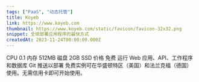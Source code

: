 ```yaml
---
tags: ["PaaS", "动态托管"]
title: Koyeb
link: https://www.koyeb.com
thumbnail: https://www.koyeb.com/static/favicon/favicon-32x32.png
snippet: 全球部署应用程序的最快方式
createdAt: 2023-11-24T00:00:00.000Z
---
```

CPU 0.1
内存 512MB
磁盘 2GB SSD
价格 免费
运行 Web 应用、API、工作程序和数据库
Git 推送以部署
免费实例可在华盛顿特区（美国）和法兰克福（德国）使用。无需信用卡即可开始使用。